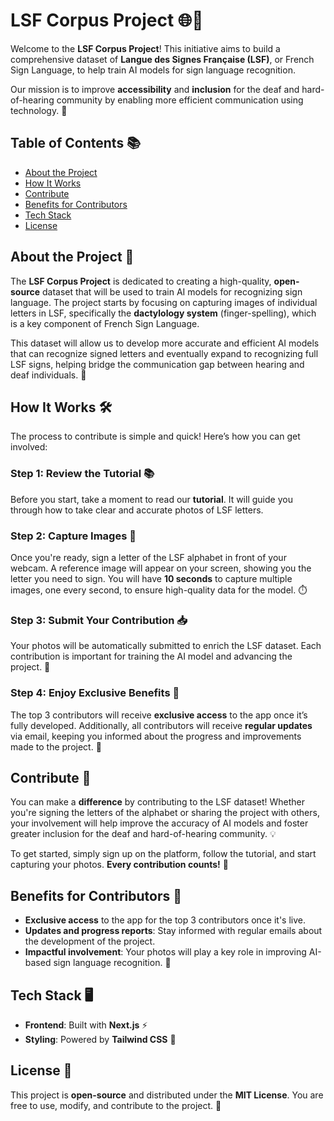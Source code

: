 # LSF Corpus Project 🌐🤟

Welcome to the **LSF Corpus Project**! This initiative aims to build a comprehensive dataset of **Langue des Signes Française (LSF)**, or French Sign Language, to help train AI models for sign language recognition.

Our mission is to improve **accessibility** and **inclusion** for the deaf and hard-of-hearing community by enabling more efficient communication using technology. 🚀

## Table of Contents 📚

- [About the Project](#about-the-project)
- [How It Works](#how-it-works)
- [Contribute](#contribute)
- [Benefits for Contributors](#benefits-for-contributors)
- [Tech Stack](#tech-stack)
- [License](#license)

## About the Project 📖

The **LSF Corpus Project** is dedicated to creating a high-quality, **open-source** dataset that will be used to train AI models for recognizing sign language. The project starts by focusing on capturing images of individual letters in LSF, specifically the **dactylology system** (finger-spelling), which is a key component of French Sign Language.

This dataset will allow us to develop more accurate and efficient AI models that can recognize signed letters and eventually expand to recognizing full LSF signs, helping bridge the communication gap between hearing and deaf individuals. 🤝

## How It Works 🛠️

The process to contribute is simple and quick! Here’s how you can get involved:

### Step 1: Review the Tutorial 📚
Before you start, take a moment to read our **tutorial**. It will guide you through how to take clear and accurate photos of LSF letters.

### Step 2: Capture Images 📸
Once you're ready, sign a letter of the LSF alphabet in front of your webcam. A reference image will appear on your screen, showing you the letter you need to sign. You will have **10 seconds** to capture multiple images, one every second, to ensure high-quality data for the model. ⏱️

### Step 3: Submit Your Contribution 📥
Your photos will be automatically submitted to enrich the LSF dataset. Each contribution is important for training the AI model and advancing the project. 🌱

### Step 4: Enjoy Exclusive Benefits 🎁
The top 3 contributors will receive **exclusive access** to the app once it’s fully developed. Additionally, all contributors will receive **regular updates** via email, keeping you informed about the progress and improvements made to the project. 📧

## Contribute 🤗

You can make a **difference** by contributing to the LSF dataset! Whether you're signing the letters of the alphabet or sharing the project with others, your involvement will help improve the accuracy of AI models and foster greater inclusion for the deaf and hard-of-hearing community. 💡

To get started, simply sign up on the platform, follow the tutorial, and start capturing your photos. **Every contribution counts!** 🙌

## Benefits for Contributors 🎉

- **Exclusive access** to the app for the top 3 contributors once it's live.
- **Updates and progress reports**: Stay informed with regular emails about the development of the project.
- **Impactful involvement**: Your photos will play a key role in improving AI-based sign language recognition. 💪

## Tech Stack 🖥️

- **Frontend**: Built with **Next.js** ⚡
- **Styling**: Powered by **Tailwind CSS** 🎨

## License 📄

This project is **open-source** and distributed under the **MIT License**. You are free to use, modify, and contribute to the project. 🚀